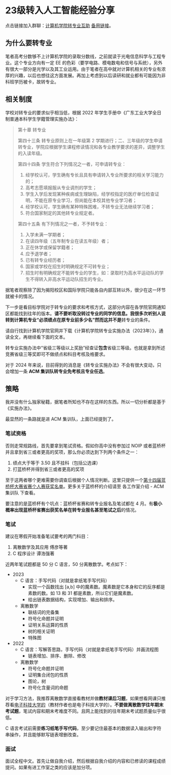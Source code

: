 # 23级转入人工智能经验分享

点击链接加入群聊：[计算机学院转专业互助](https://qm.qq.com/cgi-bin/qm/qr?_wv=1027&k=HrqtBc3c-IH6iMQYgyOmkbQLiXwX_7hO&authKey=JXj06n9nVOi6rod9RaFbbHfdDfaOfAkKg3wyVjq6Z9n9bQ1ZkBqfYr6WEXi%2B%2BQ5E&noverify=0&group_code=636867177) [备用链接](https://qm.qq.com/cgi-bin/qm/qr?k=glueOrNg7KxkoVilIuA8Kyz5yL8bqM_U&jump_from=webapi&authKey=xkEswXxK2yeQgs269wyGKUEPkXWea5JwfKXY7fEZhAdgJqqVgmQeUlzC8ullZdBr)。

## 为什么要转专业

笔者高考分数够不上计算机学院的录取分数线，之前就读于光电信息科学与工程专业。这个专业方向有一定 EE 的色彩（要学电路、模电数电和信号与系统），另外有很大一部分是光学以及其工业运用。由于笔者在高中就对计算机相关的专业有浓厚的兴趣，以后也想往这方面发展。再加上考虑到以后读研和就业都有可能因为非科班学历被卡，故转专业。

## 相关制度

学校对转专业的要求似乎相当低，根据 2022 年学生手册中《广东工业大学全日制普通本科学生学籍管理实施办法》：

> 第十章 转专业
>
> 第四十三条 转专业原则上在一年级第 2 学期进行；二、三年级的学生申请转专业，学院应根据学生课程修读情况和各专业教学要求的差异，调整学生的入读年级。
>
> 第四十四条 学生符合下列情况之一者，可申请转专业：
> 1. 经学校认可，学生确有专长且具有申请转入专业所要求的相关学习能力的；
> 2. 高考志愿填报服从专业调剂的学生；
> 3. 学生入学后发现某种疾病或生理缺陷，经学校指定的医疗单位检查证明，不能在原专业学习，但尚能在本校其他专业学习者；
> 4. 经学校认可，学生确有某种特殊困难，不转专业无法继续学习者；
> 5. 符合国家制定的其他转专业规定者。
>
> 第四十五条 有下列情况之一者，不予转专业：
> 1. 入学未满一学期者；
> 1. 在读四年级（五年制专业在读五年级）者；
> 1. 正在休学或保留学籍者；
> 1. 应予退学者；
> 1. 已有转专业经历者；
> 1. 国家或学校在招生时明确规定不可转专业；
> 1. 招生时有明确规定不能转专业的学生，如：录取时为高水平运动队的学生不得转入非高水平运动队招生的专业。

据笔者观察除了因为揭阳校区和国际学院只能各自内部互转以外，很少在这一环节就被卡的情况。

下一步是看目标学院对于转专业的要求和考核方式，这部分内容在各学院官网通知区都能找到往年的版本。**请不要听取没转过专业的同学的信息。**我很多次听别人说转到计算机专业“必须绩点在原专业前多少名”然而这**并不是**转专业的条件。

请自行找到计算机学院官网并下载《计算机学院转专业实施办法（2023年）》，通读全文，再继续看下面的文本。

转专业实施办法中“省级三等级以上奖励”经查证**包含**省级三等级。也就是拿到所述竞赛省级三等奖即可不做绩点和科目考核及格要求。

对于 2024 年来说，目前得到的消息是《转专业实施办法》不会有很大变动，只会增加一条 **ACM 集训队转专业免考核且专业任选**。

## 策略

我并没有什么独家秘籍，据笔者所知也不存在这样的东西。所以一切分析都是基于《实施办法》。

最显然的一条路就是进 ACM 集训队，上面已经提到了。

### 笔试资格

否则走常规路线，首先要拿到笔试资格。假如你高中没有参加过 NOIP 或者蓝桥杯并且拿到省三或者更高的奖项，那么你必须达到下列两个条件之一：

1. 绩点大于等于 3.50 且不挂科（包括公选课）
2. 打蓝桥杯并得到省三或者更高的奖项

至于这两者哪个更难需要你调查后根据个人情况判断。这里只提供一个[第十四届蓝桥杯大赛省赛个人赛获奖名单](https://dasai.lanqiao.cn/notices/1447)。更多关于蓝桥杯的介绍请至 各工作室介绍 - ACM 集训队 下查看。

要注意的是蓝桥杯有个坑点：蓝桥杯省赛和转专业报名及笔试都在 4 月。有**极小概率出现蓝桥杯省赛出获奖名单在转专业报名甚至笔试之后**的情况。

### 笔试

建议在寒假开始准备笔试要考的两门科目：

1. 离散数学及其应用 傅彦等著
2. C 程序设计 谭浩强著

近两年笔试题都是 50 分 C 语言，50 分离散数学。考点如下：

- 2023
  - C 语言：手写代码（对就是拿纸笔手写代码）
    - 实现一个函数找出 [a,b] 中的魔素数。魔素数是它本身和它的反序都是素数的数。如 13 和 31 都是素数，所以它们是魔素数。
    - 给出链表数据结构，实现增加、输出和排序。
  - 离散数学
    - 联结词的完备集
    - 符号化命题并证明
    - 证明关系运算的性质
    - 树的相关证明
    - 特殊图
- 2022
  - C 语言：写解答思路，手写代码（对就是拿纸笔手写代码）并画流程图
    - 链表增加、排序、删除、修改
  - 离散数学
    - 符号化命题并证明
    - 证明集合闭包的性质
    - 图论，树
    - 符号化含量词的命题

对于学习方法，我推荐离散数学直接看教材并做**教材课后习题**，如果想看网课只推荐看[电子科技大学的](https://www.bilibili.com/video/BV1kK4y197bh)（教材作者也是电子科技大学的）。**不要做离散数学往年期末考试题**，笔试内容和期末考难度不同。且网上能找到的往年期末考试题质量似乎很低。

C 语言考试前需要**练习纸笔手写代码**，至少要记住最基本的数据读入输出和字符串操作，并且能够默写链表增删改查。

### 面试

面试全程中文。首先让做自我介绍，然后根据自我介绍的内容和已修读的课程成绩提问。如果有进工作室之类的应该是加分项。
